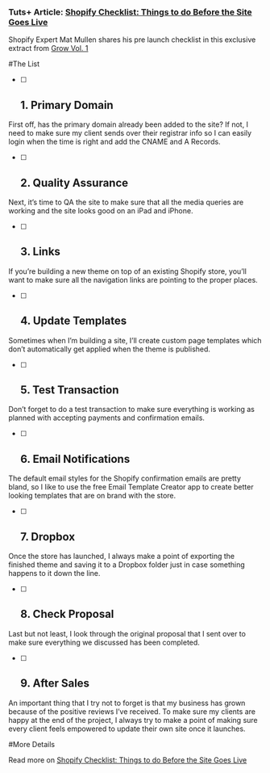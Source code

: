 ### Tuts+ Article: [Shopify Checklist: Things to do Before the Site Goes Live](http://webdesign.tutsplus.com/articles/shopify-checklist-things-to-do-before-the-site-goes-live--cms-24127)

Shopify Expert Mat Mullen shares his pre launch checklist in this exclusive extract from [Grow Vol. 1](http://shopify.com/grow)


#The List

- [ ] ## 1. Primary Domain

First off, has the primary domain already been added to the site? If not, I need to make sure my client sends over their registrar info so I can easily login when the time is right and add the CNAME and A Records.

- [ ] ## 2. Quality Assurance

Next, it’s time to QA the site to make sure that all the media queries are working and the site looks good on an iPad and iPhone. 

- [ ] ## 3. Links

If you’re building a new theme on top of an existing Shopify store, you’ll want to make sure all the navigation links are pointing to the proper places. 

- [ ] ## 4. Update Templates

Sometimes when I’m building a site, I’ll create custom page templates which don’t automatically get applied when the theme is published. 

- [ ] ## 5. Test Transaction

Don’t forget to do a test transaction to make sure everything is working as planned with accepting payments and confirmation emails. 

- [ ] ## 6. Email Notifications

The default email styles for the Shopify confirmation emails are pretty bland, so I like to use the free Email Template Creator app to create better looking templates that are on brand with the store.

- [ ] ## 7. Dropbox

Once the store has launched, I always make a point of exporting the finished theme and saving it to a Dropbox folder just in case something happens to it down the line. 

- [ ] ## 8. Check Proposal

Last but not least, I look through the original proposal that I sent over to make sure everything we discussed has been completed. 


- [ ] ## 9. After Sales

An important thing that I try not to forget is that my business has grown because of the positive reviews I’ve received. To make sure my clients are happy at the end of the project, I always try to make a point of making sure every client feels empowered to update their own site once it launches.


#More Details

Read more on [Shopify Checklist: Things to do Before the Site Goes Live](http://webdesign.tutsplus.com/articles/shopify-checklist-things-to-do-before-the-site-goes-live--cms-24127)
